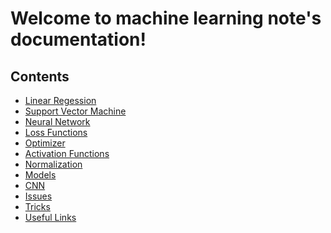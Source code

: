 Welcome to machine learning note's documentation!
=================================================

Contents
--------

* [Linear Regession](/basic/linear_regression.md)
* [Support Vector Machine](/basic/svm.md)
* [Neural Network](/basic/neural_network.md)
* [Loss Functions](/basic/loss_functions.md)  
* [Optimizer](/basic/optimizer.md)  
* [Activation Functions](/basic/activation_functions.md)  
* [Normalization](/basic/normalization.md) 
* [Models](/basic/basic_models.md)
* [CNN](/CNN/index.md)
* [Issues](/issue.md)
* [Tricks](/tricks.md)
* [Useful Links](useful_links.md)
